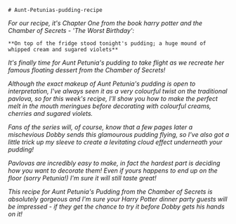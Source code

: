     # Aunt-Petunias-pudding-recipe

*For our recipe, it's Chapter One from the book harry potter and the Chamber of Secrets - 'The Worst Birthday':*

    **On top of the fridge stood tonight's pudding; a huge mound of whipped cream and sugared violets**

*It's finally time for Aunt Petunia's pudding to take flight as we recreate her famous floating dessert from the Chamber of Secrets!*

*Although the exact makeup of Aunt Petunia's pudding is open to interpretation, I've always seen it as a very colourful twist on the traditional pavlova, so for this week's recipe, I'll show you how to make the perfect melt in the mouth meringues before decorating with colourful creams, cherries and sugared violets.*

*Fans of the series will, of course, know that a few pages later a mischevious Dobby sends this glamourous pudding flying, so I've also got a little trick up my sleeve to create a levitating cloud effect underneath your pudding!*

*Pavlovas are incredibly easy to make, in fact the hardest part is deciding how you want to decorate them! Even if yours happens to end up on the floor (sorry Petunia!) I'm sure it will still taste great!*

*This recipe for Aunt Petunia's Pudding from the Chamber of Secrets is absolutely gorgeous and I'm sure your Harry Potter dinner party guests will be impressed - if they get the chance to try it before Dobby gets his hands on it!*
